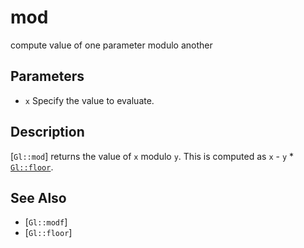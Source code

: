 # mod
compute value of one parameter modulo another

## Parameters
- `x`
  Specify the value to evaluate.

## Description
[`Gl::mod`] returns the value of `x` modulo `y`. This is computed as
  `x` - `y` * [`Gl::floor`](`x`/`y`).

## See Also
- [`Gl::modf`]
- [`Gl::floor`]
